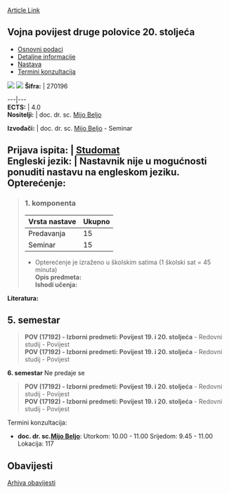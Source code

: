 [Article Link](https://www.fhs.hr/predmet/vpdp2s_a)

## Vojna povijest druge polovice 20. stoljeća
  * [Osnovni podaci](https://www.fhs.hr/predmet/vpdp2s_a#v1id-904888_962424_1_0 "Osnovni podaci")
  * [Detaljne informacije](https://www.fhs.hr/predmet/vpdp2s_a#v1id-904888_962424_1_1 "Detaljne informacije")
  * [Nastava](https://www.fhs.hr/predmet/vpdp2s_a#v1id-904888_962424_1_2 "Nastava")
  * [Termini konzultacija](https://www.fhs.hr/predmet/vpdp2s_a#v1id-904888_962424_1_3 "Termini konzultacija")


[![](https://www.fhs.hr/img/flags/gif/hr.gif)](https://www.fhs.hr/predmet/vpdp2s_a) [![](https://www.fhs.hr/img/flags/gif/gb.gif)](https://www.fhs.hr/en/course/mhotshot2c_a)
**Šifra:** |  270196  
  
---|---  
**ECTS:** |  4.0   
**Nositelji:** |  doc. dr. sc. [Mijo Beljo](https://www.fhs.hr/djelatnik/mijo.beljo)   
  
**Izvođači:** |  doc. dr. sc. [Mijo Beljo](https://www.fhs.hr/djelatnik/mijo.beljo) - Seminar  
  
**Prijava ispita:** |  [Studomat](http://www.isvu.hr/studomat)  
**Engleski jezik:** |  Nastavnik nije u mogućnosti ponuditi nastavu na engleskom jeziku.   
**Opterećenje:**  
---  
> ### 1. komponenta
> | Vrsta nastave | Ukupno  
> ---|---  
> Predavanja | 15  
> Seminar | 15  
> * Opterećenje je izraženo u školskim satima (1 školski sat = 45 minuta)   
**Opis predmeta:**  
> **Ishodi učenja:**  

  
**Literatura:**  

  
**5. semestar**  
---  
> **POV (17192) - Izborni predmeti: Povijest 19. i 20. stoljeća** - Redovni studij - Povijest  
>  **POV (17192) - Izborni predmeti: Povijest 19. i 20. stoljeća** - Redovni studij - Povijest  
>   
  
**6. semestar** Ne predaje se  
> **POV (17192) - Izborni predmeti: Povijest 19. i 20. stoljeća** - Redovni studij - Povijest  
>  **POV (17192) - Izborni predmeti: Povijest 19. i 20. stoljeća** - Redovni studij - Povijest  
>   
Termini konzultacija: 
  * **doc. dr. sc.[Mijo Beljo](https://www.fhs.hr/djelatnik/mijo.beljo)**: 
Utorkom: 10.00 - 11.00
Srijedom: 9.45 - 11.00
Lokacija: 117 


## Obavijesti
[Arhiva obavijesti](https://www.fhs.hr/predmet/vpdp2s_a?@=21nep#news_124326 "Arhiva obavijesti")
